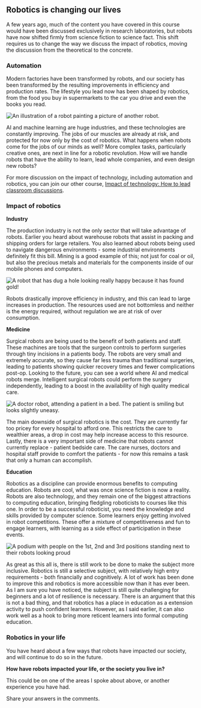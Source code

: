 [comment]: # (
Is this step open? Y/N
If so, short description of this step:
Related links:
Related files:
)

## Robotics is changing our lives

A few years ago, much of the content you have covered in this course would have been discussed exclusively in research laboratories, but robots have now shifted firmly from science fiction to science fact. This shift requires us to change the way we discuss the impact of robotics, moving the discussion from the theoretical to the concrete.

### Automation

Modern factories have been transformed by robots, and our society has been transformed by the resulting improvements in efficiency and production rates. The lifestyle you lead now has been shaped by robotics, from the food you buy in supermarkets to the car you drive and even the books you read.

![An illustration of a robot painting a picture of another robot.](https://rpf-futurelearn.s3-eu-west-1.amazonaws.com/Robotics+-+Robot+Buggy/Illustration/38-3_10-Painting_Robot.png)

AI and machine learning are huge industries, and these technologies are constantly improving. The jobs of our muscles are already at risk, and protected for now only by the cost of robotics. What happens when robots come for the jobs of our minds as well? More complex tasks, particularly creative ones, are next in line for a robotic revolution. How will we handle robots that have the ability to learn, lead whole companies, and even design new robots?

For more discussion on the impact of technology, including automation and robotics, you can join our other course, [Impact of technology: How to lead classroom discussions](https://www.futurelearn.com/admin/courses/impact-of-technology/).

### Impact of robotics

**Industry**

The production industry is not the only sector that will take advantage of robots. Earlier you heard about warehouse robots that assist in packing and shipping orders for large retailers. You also learned about robots being used to navigate dangerous environments - some industrial environments definitely fit this bill. Mining is a good example of this; not just for coal or oil, but also the precious metals and materials for the components inside of our mobile phones and computers.

![A robot that has dug a hole looking really happy because it has found gold!](https://rpf-futurelearn.s3-eu-west-1.amazonaws.com/Robotics+-+Robot+Buggy/Illustration/39-3_10-Mining_Robot.png)

Robots drastically improve efficiency in industry, and this can lead to large increases in production. The resources used are not bottomless and neither is the energy required, without regulation we are at risk of over consumption.

**Medicine**

Surgical robots are being used to the benefit of both patients and staff. These machines are tools that the surgeon controls to perform surgeries through tiny incisions in a patients body. The robots are very small and extremely accurate, so they cause far less trauma than traditional surgeries, leading to patients showing quicker recovery times and fewer complications post-op. Looking to the future, you can see a world where AI and medical robots merge. Intelligent surgical robots could perform the surgery independently, leading to a boost in the availability of high quality medical care.

![A doctor robot, attending a patient in a bed. The patient is smiling but looks slightly uneasy.](https://rpf-futurelearn.s3-eu-west-1.amazonaws.com/Robotics+-+Robot+Buggy/Illustration/40-3_10-Dr_Robot.png)

The main downside of surgical robotics is the cost. They are currently far too pricey for every hospital to afford one. This restricts the care to wealthier areas, a drop in cost may help increase access to this resource. Lastly, there is a very important side of medicine that robots cannot currently replace - patient bedside care. The care nurses, doctors and hospital staff provide to comfort the patients - for now this remains a task that only a human can accomplish.

**Education**

Robotics as a discipline can provide enormous benefits to computing education. Robots are cool, what was once science fiction is now a reality. Robots are also technology, and they remain one of the biggest attractions to computing education, bringing fledgling roboticists to courses like this one. In order to be a successful roboticist, you need the knowledge and skills provided by computer science. Some learners enjoy getting involved in robot competitions. These offer a mixture of competitiveness and fun to engage learners, with learning as a side effect of participation in these events.

![A podium with people on the 1st, 2nd and 3rd positions standing next to their robots looking proud](https://rpf-futurelearn.s3-eu-west-1.amazonaws.com/Robotics+-+Robot+Buggy/Illustration/41-3_10-Robo_Compettitors.png)

As great as this all is, there is still work to be done to make the subject more inclusive. Robotics is still a selective subject, with relatively high entry requirements - both financially and cognitively. A lot of work has been done to improve this and robotics is more accessible now than it has ever been. As I am sure you have noticed, the subject is still quite challenging for beginners and a lot of resilience is necessary. There is an argument that this is not a bad thing, and that robotics has a place in education as a extension activity to push confident learners. However, as I said earlier, it can also work well as a hook to bring more reticent learners into formal computing education.

### Robotics in your life

You have heard about a few ways that robots have impacted our society, and will continue to do so in the future.

**How have robots impacted your life, or the society you live in?**

This could be on one of the areas I spoke about above, or another experience you have had.

Share your answers in the comments.
